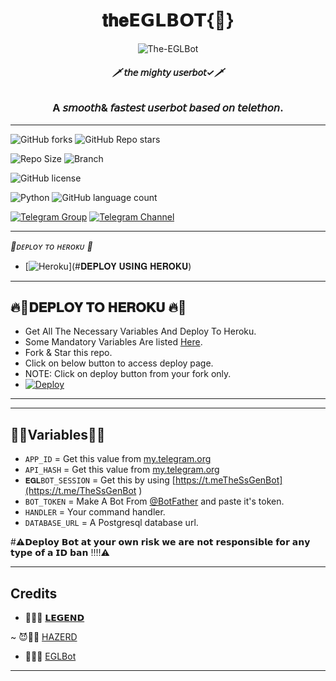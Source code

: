 <h1 align="center">
  <b>𝐭𝐡𝐞𝗘𝗚𝗟𝗕𝗢𝗧{🚩}</b>
</h1>

<p align="center">
  <img src="https://telegra.ph//file/399aadf710f9e2ac186f6.jpg" alt="The-EGLBot">
</p>

<h6 align="center">
  <b>🗡️ 𝘵𝘩𝘦 𝘮𝘪𝘨𝘩𝘵𝘺 𝘶𝘴𝘦𝘳𝘣𝘰𝘵✓🗡️ </b>
</h6>

<h3 align="center">
  <b>A 𝘴𝘮𝘰𝘰𝘵𝘩& 𝘧𝘢𝘴𝘵𝘦𝘴𝘵 𝘶𝘴𝘦𝘳𝘣𝘰𝘵 𝘣𝘢𝘴𝘦𝘥 𝘰𝘯 𝘵𝘦𝘭𝘦𝘵𝘩𝘰𝘯.</b>
</h3>

------
![GitHub forks](https://img.shields.io/github/forks/The-eglBot/EGLBot?style=social)
![GitHub Repo stars](https://img.shields.io/github/stars/The-eglBot/EGLbot?style=social)

![Repo Size](https://img.shields.io/github/repo-size/The-eglBot/EGLBot?&style=social&logo=github)
![Branch](https://img.shields.io/badge/Branch-Master-black?&style=social&logo=github)

![GitHub license](https://img.shields.io/github/license/The-eglBot/EGLBot?&style=social&logo=github)

![Python](https://img.shields.io/badge/Python-v3.10-white?style=social&logo=python)
![GitHub language count](https://img.shields.io/github/languages/count/The-eglBot/EGLBot?&style=social&logo=hyper)

[![Telegram Group](https://img.shields.io/badge/Telegram-Group-white?&style=social&logo=telegram)](https://t.me/OwnTerritory)
[![Telegram Channel](https://img.shields.io/badge/Telegram-Channel-white?&style=social&logo=telegram)](https://t.me/ll_EGL_ll)

------
<i> 🖤ᴅᴇᴘʟᴏʏ ᴛᴏ ʜᴇʀᴏᴋᴜ 🖤</i>
- [![Heroku](https://img.shields.io/badge/EGLBot-Deploy%20To%20Heroku-red?style=for-the-badge&logo=heroku)](#𝐃𝐄𝐏𝐋𝐎𝐘 𝐔𝐒𝐈𝐍𝐆 𝐇𝐄𝐑𝐎𝐊𝐔)


---------
## 🔥🍻𝐃𝐄𝐏𝐋𝐎𝐘 𝐓𝐎 𝐇𝐄𝐑𝐎𝐊𝐔 🔥🍻
- Get All The Necessary Variables And Deploy To Heroku.
- Some Mandatory Variables Are listed [Here](#Variables).
- Fork & Star this repo.
- Click on below button to access deploy page.
- NOTE: Click on deploy button from your fork only.
- [![Deploy](https://www.herokucdn.com/deploy/button.svg)](https://heroku.com/deploy)

----
----
## 🤍🤍Variables🤍🤍

- `APP_ID`  =  Get this value from [my.telegram.org](https://my.telegram.org)
- `API_HASH`  =  Get this value from [my.telegram.org](https://my.telegram.org)
- `𝐄𝐆𝐋BOT_SESSION`  =  Get this by using [https://t.meTheSsGenBot](https://t.me/TheSsGenBot )
- `BOT_TOKEN`  =  Make A Bot From [@BotFather](https://t.me/botfather) and paste it's token.
- `HANDLER`  =  Your command handler.
- `DATABASE_URL`  =  A Postgresql database url.

#⚠️𝗗𝗲𝗽𝗹𝗼𝘆 𝗕𝗼𝘁 𝗮𝘁 𝘆𝗼𝘂𝗿 𝗼𝘄𝗻 𝗿𝗶𝘀𝗸 
𝘄𝗲 𝗮𝗿𝗲 𝗻𝗼𝘁 𝗿𝗲𝘀𝗽𝗼𝗻𝘀𝗶𝗯𝗹𝗲 𝗳𝗼𝗿 𝗮𝗻𝘆 𝘁𝘆𝗽𝗲 𝗼𝗳 𝗮 𝗜𝗗 𝗯𝗮𝗻 !!!!⚠️

-----
## Credits

- 💖🌚👿 [𝗟𝗘𝗚𝗘𝗡𝗗](https://t.meLEGENDGOD)

~ 😈🌚🤍 [HAZERD](https://t.mell_AVI_ll)
- 💖🌚💜 [EGLBot](https://github.com/The-eglBot)

------
